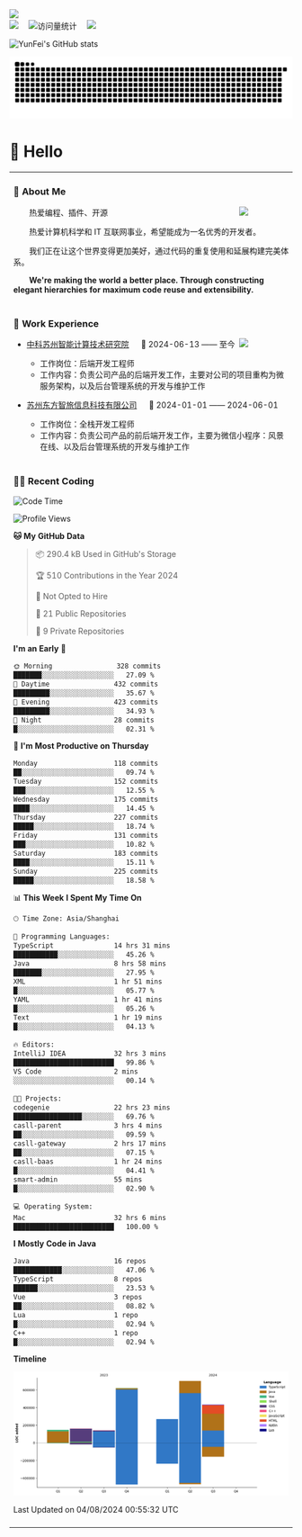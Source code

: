   <!-- dynamic typing effect 动态打字效果 -->
  <div>
    <a href="http://yunfei.plus">
      <img src="https://readme-typing-svg.demolab.com?font=Fira+Code&pause=1000&width=435&lines=console.log(%22Hello%2C%20World%22);祝您今天愉快!&center=true&size=27" />
    </a>
  </div>

  <div>
    <a href="http://yunfei.plus/"><img src="https://img.shields.io/badge/Website-博客-8c36db" /></a>&emsp;
    <!-- visitor -->
    <img src="https://komarev.com/ghpvc/?username=yunfeidog&label=Views&color=orange&style=flat" alt="访问量统计" />&emsp;
    <!-- wakatime -->    
    <a href="https://wakatime.com/@yunfeidog"><img src="https://wakatime.com/badge/user/42d0678c-368b-448b-9a77-5d21c5b55352.svg" /></a>
  </div>

![YunFei's GitHub stats](https://github-readme-stats.vercel.app/api?username=yunfeidog)

![snake](./dist/github-contribution-grid-snake.svg)

#  🙋 Hello

<table>


<tr><td>

### 🤺 About Me

<img align="right" width="88" src="https://cdn.jsdelivr.net/gh/yunfeidog/yunfeidog/assets/images/jobs.png" />

<p>&emsp;&emsp;热爱编程、插件、开源</p>
<p>&emsp;&emsp;热爱计算机科学和 IT 互联网事业，希望能成为一名优秀的开发者。</p>
<p>&emsp;&emsp;我们正在让这个世界变得更加美好，通过代码的重复使用和延展构建完美体系。</p>
<p>&emsp;&emsp;<strong>We're making the world a better place. Through constructing elegant hierarchies for maximum code reuse and extensibility.</strong></p>

</td></tr> 

<tr><td>

### 🏢 Work Experience

<img align="right" width="88" src="https://cdn.jsdelivr.net/gh/yunfeidog/yunfeidog/assets/images/yuanze.png" />

- [中科苏州智能计算技术研究院](http://iict.ac.cn/sy) &emsp; 📌 2024-06-13 —— 至今

  - 工作岗位：后端开发工程师
  - 工作内容：负责公司产品的后端开发工作，主要对公司的项目重构为微服务架构，以及后台管理系统的开发与维护工作

- [苏州东方智旅信息科技有限公司](http://www.leyoobao.com/) &emsp; 📌 2024-01-01 —— 2024-06-01

    - 工作岗位：全栈开发工程师
    - 工作内容：负责公司产品的前后端开发工作，主要为微信小程序：风景在线、以及后台管理系统的开发与维护工作


</td></tr>

<tr><td>

### 👩‍💻 Recent Coding
<!--START_SECTION:waka-->
![Code Time](http://img.shields.io/badge/Code%20Time-1%2C514%20hrs%2017%20mins-blue)

![Profile Views](http://img.shields.io/badge/Profile%20Views-2-blue)

**🐱 My GitHub Data** 

> 📦 290.4 kB Used in GitHub's Storage 
 > 
> 🏆 510 Contributions in the Year 2024
 > 
> 🚫 Not Opted to Hire
 > 
> 📜 21 Public Repositories 
 > 
> 🔑 9 Private Repositories 
 > 
**I'm an Early 🐤** 

```text
🌞 Morning                328 commits         ███████░░░░░░░░░░░░░░░░░░   27.09 % 
🌆 Daytime                432 commits         █████████░░░░░░░░░░░░░░░░   35.67 % 
🌃 Evening                423 commits         █████████░░░░░░░░░░░░░░░░   34.93 % 
🌙 Night                  28 commits          █░░░░░░░░░░░░░░░░░░░░░░░░   02.31 % 
```
📅 **I'm Most Productive on Thursday** 

```text
Monday                   118 commits         ██░░░░░░░░░░░░░░░░░░░░░░░   09.74 % 
Tuesday                  152 commits         ███░░░░░░░░░░░░░░░░░░░░░░   12.55 % 
Wednesday                175 commits         ████░░░░░░░░░░░░░░░░░░░░░   14.45 % 
Thursday                 227 commits         █████░░░░░░░░░░░░░░░░░░░░   18.74 % 
Friday                   131 commits         ███░░░░░░░░░░░░░░░░░░░░░░   10.82 % 
Saturday                 183 commits         ████░░░░░░░░░░░░░░░░░░░░░   15.11 % 
Sunday                   225 commits         █████░░░░░░░░░░░░░░░░░░░░   18.58 % 
```


📊 **This Week I Spent My Time On** 

```text
🕑︎ Time Zone: Asia/Shanghai

💬 Programming Languages: 
TypeScript               14 hrs 31 mins      ███████████░░░░░░░░░░░░░░   45.26 % 
Java                     8 hrs 58 mins       ███████░░░░░░░░░░░░░░░░░░   27.95 % 
XML                      1 hr 51 mins        █░░░░░░░░░░░░░░░░░░░░░░░░   05.77 % 
YAML                     1 hr 41 mins        █░░░░░░░░░░░░░░░░░░░░░░░░   05.26 % 
Text                     1 hr 19 mins        █░░░░░░░░░░░░░░░░░░░░░░░░   04.13 % 

🔥 Editors: 
IntelliJ IDEA            32 hrs 3 mins       █████████████████████████   99.86 % 
VS Code                  2 mins              ░░░░░░░░░░░░░░░░░░░░░░░░░   00.14 % 

🐱‍💻 Projects: 
codegenie                22 hrs 23 mins      █████████████████░░░░░░░░   69.76 % 
casll-parent             3 hrs 4 mins        ██░░░░░░░░░░░░░░░░░░░░░░░   09.59 % 
casll-gateway            2 hrs 17 mins       ██░░░░░░░░░░░░░░░░░░░░░░░   07.15 % 
casll-baas               1 hr 24 mins        █░░░░░░░░░░░░░░░░░░░░░░░░   04.41 % 
smart-admin              55 mins             █░░░░░░░░░░░░░░░░░░░░░░░░   02.90 % 

💻 Operating System: 
Mac                      32 hrs 6 mins       █████████████████████████   100.00 % 
```

**I Mostly Code in Java** 

```text
Java                     16 repos            ████████████░░░░░░░░░░░░░   47.06 % 
TypeScript               8 repos             ██████░░░░░░░░░░░░░░░░░░░   23.53 % 
Vue                      3 repos             ██░░░░░░░░░░░░░░░░░░░░░░░   08.82 % 
Lua                      1 repo              █░░░░░░░░░░░░░░░░░░░░░░░░   02.94 % 
C++                      1 repo              █░░░░░░░░░░░░░░░░░░░░░░░░   02.94 % 
```



**Timeline**

![Lines of Code chart](https://raw.githubusercontent.com/yunfeidog/yunfeidog/main/assets/bar_graph.png)


 Last Updated on 04/08/2024 00:55:32 UTC
<!--END_SECTION:waka-->

</td></tr>




<tr><td>


